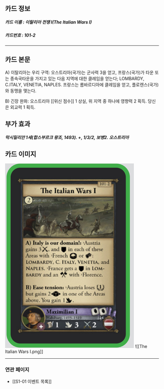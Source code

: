 ## 카드 정보
##### 카드 이름 : 이탈리아 전쟁 I(The Italian Wars I)
##### 카드번호 : 101-2
---
## 카드 본문

A) 이탈리아는 우리 구역: 오스트리아(국가)는 군사력 3을 얻고, 프랑스(국가)가 타운 또는 종속국타운을 가지고 있는 다음 지역에 대한 클레임을 얻는다; LOMBARDY, C.ITALY, VENETIA, NAPLES. 프랑스는 롬바르디아에 클레임을 얻고, 플로렌스(국가)와 동맹을 맺는다.

B) 긴장 완화: 오스트리아 [[위신 점수]] 1 상실, 위 지역 중 하나에 영향력 2 획득. 당신은 외교력 1 획득.

## 부가 효과
##### 막시밀리안 1세(합스부르크 왕조, 1493). +, 1/3/2, 보병2. 오스트리아

## 카드 이미지
<img src="\Assets\The Italian Wars I.png"/>
![[The Italian Wars I.png]]

--- 

### 연관 페이지
- [[S1-01 이벤트 목록]]
